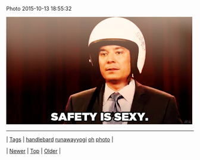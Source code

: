 <!--
title: Photo 2015-10-13 18
date: 2020-06-28T15:27:00.094Z
tags: handlebard, runawayyogi, oh, photo
-->


Photo 2015-10-13 18:55:32

![](131103012179-0.gif)

<!--BOTTOM-POST-NAVIGATION-->
---

| [Tags](tags.md) | [handlebard](tag-handlebard.md) [runawayyogi](tag-runawayyogi.md) [oh](tag-oh.md) [photo](tag-photo.md) |

| [Newer](131036514891.md) | [Top](index.md) | [Older](131204383936.md) |